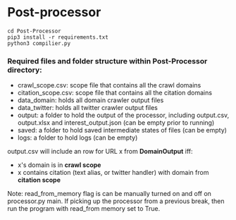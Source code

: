 # Post-processor
```
cd Post-Processor
pip3 install -r requirements.txt
python3 compilier.py
```

### Required files and folder structure within Post-Processor directory:
- crawl\_scope.csv: scope file that contains all the crawl domains
- citation\_scope.csv: scope file that contains all the citation domains
- data\_domain: holds all domain crawler output files
- data\_twitter: holds all twitter crawler output files
- output: a folder to hold the output of the processor, including output.csv, output.xlsx and interest\_output.json (can be empty prior to running)
- saved: a folder to hold saved intermediate states of files (can be empty)
- logs: a folder to hold logs (can be empty)
    
output.csv will include an row for URL x from **DomainOutput** iff:
- x's domain is in **crawl scope** 
- x contains citation (text alias, or twitter handler) with domain from **citation scope**

Note: read\_from\_memory flag is can be manually turned on and off on processor.py main. If picking up the processor from a previous break, then run the program with read\_from memory set to True.
